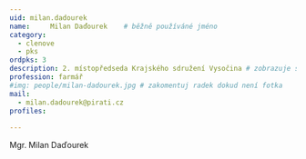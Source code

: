 ```yaml
---
uid: milan.dadourek
name:     Milan Daďourek  	# běžně používáné jméno
category:
  - clenove
  - pks
ordpks: 3
description: 2. místopředseda Krajského sdružení Vysočina # zobrazuje se v lide
profession: farmář
#img: people/milan-dadourek.jpg # zakomentuj radek dokud není fotka
mail:
  - milan.dadourek@pirati.cz
profiles:
  
---
```


Mgr. Milan Daďourek
